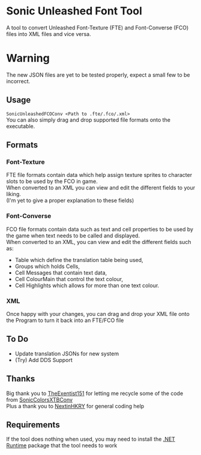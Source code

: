 # Sonic Unleashed Font Tool
A tool to convert Unleashed Font-Texture (FTE) and Font-Converse (FCO) files into XML files and vice versa.

# Warning
The new JSON files are yet to be tested properly, expect a small few to be incorrect.

## Usage
```SonicUnleashedFCOConv <Path to .fte/.fco/.xml>```<br>
You can also simply drag and drop supported file formats onto the executable.

## Formats
### Font-Texture
FTE file formats contain data which help assign texture sprites to character slots to be used by the FCO in game.<br>
When converted to an XML you can view and edit the different fields to your liking.<br>
(I'm yet to give a proper explanation to these fields)

### Font-Converse
FCO file formats contain data such as text and cell properties to be used by the game when text needs to be called and displayed.<br>
When converted to an XML, you can view and edit the different fields such as:
- Table which define the translation table being used,
- Groups which holds Cells,
- Cell Messages that contain text data,
- Cell ColourMain that control the text colour,
- Cell Highlights which allows for more than one text colour.

### XML
Once happy with your changes, you can drag and drop your XML file onto the Program to turn it back into an FTE/FCO file

## To Do
- Update translation JSONs for new system
- (Try) Add DDS Support

## Thanks
Big thank you to [TheExentist151](https://github.com/TheExentist151) for letting me recycle some of the code from [SonicColorsXTBConv](https://github.com/TheExentist151/SonicColorsXTBConv)<br>
Plus a thank you to [NextinHKRY](https://github.com/NextinMono) for general coding help

## Requirements
If the tool does nothing when used, you may need to install the [.NET Runtime](https://aka.ms/dotnet-core-applaunch?missing_runtime=true&arch=x64&rid=win10-x64&apphost_version=8.0) package that the tool needs to work
